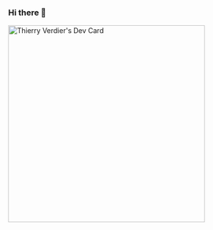 ### Hi there 👋

<!--
**DevEatSleep/DevEatSleep** is a ✨ _special_ ✨ repository because its `README.md` (this file) appears on your GitHub profile.

Here are some ideas to get you started:

- 🔭 I’m currently working on ...
- 🌱 I’m currently learning ...
- 👯 I’m looking to collaborate on ...
- 🤔 I’m looking for help with ...
- 💬 Ask me about ...
- 📫 How to reach me: ...
- 😄 Pronouns: ...
- ⚡ Fun fact: ...
-->
<a href="https://app.daily.dev/tverdier"><img src="https://api.daily.dev/devcards/1a984c22b4a6485b9dad2985528007f4.png?r=004" width="400" alt="Thierry Verdier's Dev Card"/></a>
